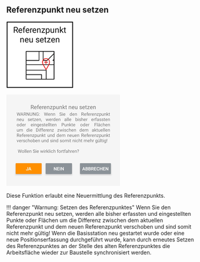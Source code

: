 ## Referenzpunkt neu setzen
![Referenzpunkt setzen Button](../images_funktionen/setref_pt.png)

![Referenzpunkt setzen Screen](../images_funktionen/set_refpt_screen.png)

Diese Funktion erlaubt eine Neuermittlung des Referenzpunkts. 

!!! danger "Warnung: Setzen des Referenzpunktes"
    Wenn Sie den Referenzpunkt neu setzen, werden alle bisher erfassten und eingestellten Punkte oder Flächen um die Differenz zwischen dem aktuellen Referenzpunkt und dem neuen Referenzpunkt verschoben und sind somit nicht mehr gültig! Wenn die Basisstation neu gestartet wurde oder eine neue Positionserfassung durchgeführt wurde, kann durch erneutes Setzen des Referenzpunktes an der Stelle des alten Referenzpunktes die Arbeitsfläche wieder zur Baustelle synchronisiert werden.